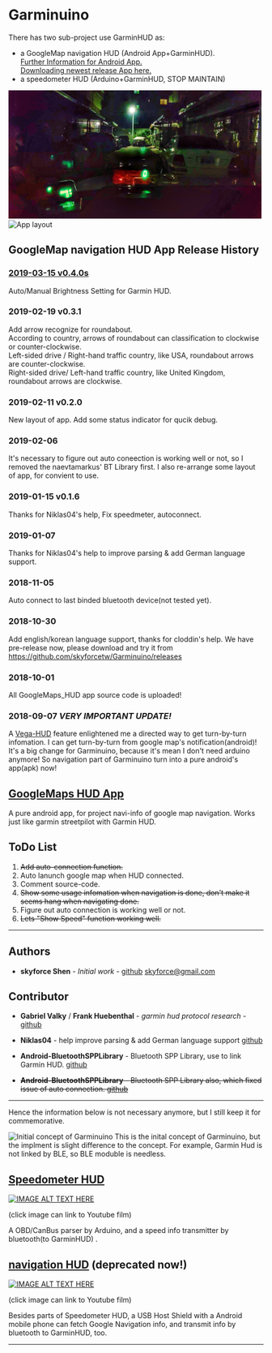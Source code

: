 # Garminuino
There has two sub-project use GarminHUD as:
* a GoogleMap navigation HUD  (Android App+GarminHUD).  
 [Further Information for Android App.](https://github.com/skyforcetw/Garminuino/blob/master/GoogleMaps_HUD/README.md)  
 [Downloading newest release App here.](https://github.com/skyforcetw/Garminuino/releases)
 * a speedometer HUD  (Arduino+GarminHUD, STOP MAINTAIN)
 
<img src="./pics/P_20190125_225356-02.jpeg" alt="Two Garmin HUD application" width="500"/>
<img src="./pics/pic (4).jpg" alt="App layout" width="200"/>

## GoogleMap navigation HUD App Release History ##

### [2019-03-15 v0.4.0s](https://github.com/skyforcetw/Garminuino/releases/download/0.4.0s/gmaps_hud-release.apk)
Auto/Manual Brightness Setting for Garmin HUD.

### 2019-02-19 v0.3.1
Add arrow recognize for roundabout.  
According to country, arrows of roundabout  can classification to clockwise or counter-clockwise.  
Left-sided drive / Right-hand traffic  country, like USA, roundabout arrows are counter-clockwise.  
Right-sided drive/ Left-hand traffic  country, like United Kingdom, roundabout arrows are clockwise.  

### 2019-02-11 v0.2.0
New layout of app.
Add some status indicator for qucik debug.

### 2019-02-06
It's necessary to figure out auto coneection is working well or not, so I removed the naevtamarkus' BT Library first.
I also re-arrange some layout of app, for convient to use.

### 2019-01-15 v0.1.6
Thanks for Niklas04's help, Fix speedmeter, autoconnect.

### 2019-01-07
Thanks for Niklas04's help to improve parsing & add German language support.

### 2018-11-05
Auto connect to last binded bluetooth device(not tested yet).

### 2018-10-30
Add english/korean language support, thanks for cloddin's help.
We have pre-release now, please download and try it from https://github.com/skyforcetw/Garminuino/releases

### 2018-10-01
All GoogleMaps_HUD app source code is uploaded!

### 2018-09-07 _VERY IMPORTANT UPDATE!_
A [Vega-HUD](https://visualgoal.com.tw/%E9%A6%96%E9%A0%81/) feature enlightened me a directed way to get turn-by-turn infomation.
I can get turn-by-turn from google map's notification(android)!
It's a big change for Garminuino, because it's mean I don't need arduino anymore!
So navigation part of Garminuino turn into a pure android's app(apk) now!

## [GoogleMaps HUD App](https://github.com/skyforcetw/Garminuino/tree/master/GoogleMaps_HUD)
A pure android app, for project navi-info of google map navigation.
Works just like garmin streetpilot with Garmin HUD.

## ToDo List
1. ~~Add auto-connection function.~~
2. Auto lanunch google map when HUD connected.
3. Comment source-code.
4. ~~Show some usage infomation when navigation is done, don't make it seems hang when navigating done.~~
5. Figure out auto connection is working well or not.
6. ~~Lets "Show Speed" function working well.~~

***

## Authors

* **skyforce Shen** - *Initial work* - [github](https://github.com/skyforcetw) skyforce@gmail.com

## Contributor
* **Gabriel Valky** / **Frank Huebenthal** - *garmin hud protocol research* - [github](https://github.com/gabonator/Work-in-progress/tree/master/GarminHud) 

* **Niklas04** - help improve parsing & add German language support
[github](https://github.com/Niklas04) 

* **Android-BluetoothSPPLibrary** - Bluetooth SPP Library, use to link Garmin HUD.
[github](https://github.com/akexorcist/Android-BluetoothSPPLibrary) 

* ~~**Android-BluetoothSPPLibrary** - Bluetooth SPP Library also, which fixed issue of auto connection.
[github](https://github.com/naevtamarkus/Android-BluetoothSPPLibrary)~~

***

Hence the information below is not necessary anymore, but I still keep it for commemorative.

![Initial concept of Garminuino](https://trello-attachments.s3.amazonaws.com/5604cb6e078e570dfc9c7404/1794x1080/accfe9e4f1f1d10e8bb62d7630130425/sketch-1443154690685.jpg "Initial concept of Garminuino")
This is the inital concept of Garminuino, but the implment is slight difference to the concept. For example, Garmin Hud is not linked by BLE, so BLE moduble is needless.

## [Speedometer HUD](https://github.com/skyforcetw/Garminuino/tree/master/speedometer%20HUD)

[![IMAGE ALT TEXT HERE](https://i.ytimg.com/vi/P0d8nm3kuxs/hqdefault.jpg?sqp=-oaymwEZCPYBEIoBSFXyq4qpAwsIARUAAIhCGAFwAQ==&rs=AOn4CLAh96qD5deX_DeYAHk9CHNptn97JQ)](https://www.youtube.com/watch?v=P0d8nm3kuxsE)

(click image can link to Youtube film)

A OBD/CanBus parser by Arduino, and a speed info transmitter by bluetooth(to GarminHUD) .

## [navigation HUD](https://github.com/skyforcetw/Garminuino/tree/master/navigation%20HUD)      (deprecated now!)

[![IMAGE ALT TEXT HERE](https://i.ytimg.com/vi/VWV_F9V6yoA/hqdefault.jpg?sqp=-oaymwEZCPYBEIoBSFXyq4qpAwsIARUAAIhCGAFwAQ==&rs=AOn4CLDerjxVyOMK8V3hm9DaY-8zb3a1DQ)](https://www.youtube.com/watch?v=VWV_F9V6yoA)

(click image can link to Youtube film)

Besides parts of Speedometer HUD, a USB Host Shield with a Android mobile phone can fetch Google Navigation info, and transmit info by bluetooth to GarminHUD, too.

***

